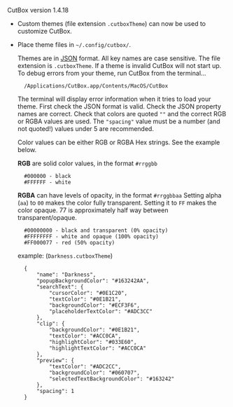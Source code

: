 CutBox version 1.4.18

- Custom themes (file extension `.cutboxTheme`) can now be used to customize CutBox.

- Place theme files in `~/.config/cutbox/`.

    Themes are in [JSON](https://json.org) format. All key names are case sensitive. The file extension is `.cutboxTheme`.
    If a theme is invalid CutBox will not start up. To debug errors from your theme, run CutBox from the terminal...

        /Applications/CutBox.app/Contents/MacOS/CutBox

    The terminal will display error information when it tries to load your theme. First check the JSON format is valid. Check the JSON property names are correct. Check that colors are quoted `""` and the correct RGB or RGBA values are used.  The `"spacing"` value must be a number (and not quoted!) values under 5 are recommended. 

    Color values can be either RGB or RGBA Hex strings. See the example below.

    **RGB** are solid color values, in the format `#rrggbb`

        #000000 - black
        #FFFFFF - white

    **RGBA** can have levels of opacity, in the format `#rrggbbaa` Setting alpha (`aa`) to `00` makes the color fully transparent. Setting it to `FF` makes the color opaque. 77 is approximately half way between transparent/opaque.

        #00000000 - black and transparent (0% opacity)
        #FFFFFFFF - white and opaque (100% opacity)
        #FF000077 - red (50% opacity)

    example: (`Darkness.cutboxTheme`)

        {
            "name": "Darkness",
            "popupBackgroundColor": "#163242AA",
            "searchText": {
                "cursorColor": "#0E1C20",
                "textColor": "#0E1B21",
                "backgroundColor": "#ECF3F6",
                "placeholderTextColor": "#ADC3CC"
            },
            "clip": {
                "backgroundColor": "#0E1B21",
                "textColor": "#ACC0CA",
                "highlightColor": "#033E60",
                "highlightTextColor": "#ACC0CA"
            },
            "preview": {
                "textColor": "#ADC2CC",
                "backgroundColor": "#060707",
                "selectedTextBackgroundColor": "#163242"
            },
            "spacing": 1
        }
